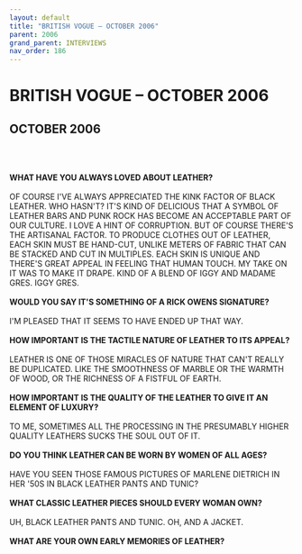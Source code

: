 ```yaml
---
layout: default
title: "BRITISH VOGUE – OCTOBER 2006"
parent: 2006
grand_parent: INTERVIEWS
nav_order: 186
---
```


# BRITISH VOGUE – OCTOBER 2006
## OCTOBER 2006

<br><br></p>
<p><b>WHAT HAVE YOU ALWAYS LOVED ABOUT LEATHER?</b> <br />
<br />
OF COURSE I'VE ALWAYS APPRECIATED THE KINK FACTOR OF BLACK LEATHER. WHO HASN'T? IT'S KIND OF DELICIOUS THAT A SYMBOL OF LEATHER BARS AND PUNK ROCK HAS BECOME AN ACCEPTABLE PART OF OUR CULTURE. I LOVE A HINT OF CORRUPTION. BUT OF COURSE THERE'S THE ARTISANAL FACTOR. TO PRODUCE CLOTHES OUT OF LEATHER, EACH SKIN MUST BE HAND-CUT, UNLIKE METERS OF FABRIC THAT CAN BE STACKED AND CUT IN MULTIPLES. EACH SKIN IS UNIQUE AND THERE'S GREAT APPEAL IN FEELING THAT HUMAN TOUCH. MY TAKE ON IT WAS TO MAKE IT DRAPE. KIND OF A BLEND OF IGGY AND MADAME GRES. IGGY GRES. <br />
<br />
<b>WOULD YOU SAY IT'S SOMETHING OF A RICK OWENS SIGNATURE?</b> <br />
<br />
I'M PLEASED THAT IT SEEMS TO HAVE ENDED UP THAT WAY. <br />
<br />
<b>HOW IMPORTANT IS THE TACTILE NATURE OF LEATHER TO ITS APPEAL?</b> <br />
<br />
LEATHER IS ONE OF THOSE MIRACLES OF NATURE THAT CAN'T REALLY BE DUPLICATED. LIKE THE SMOOTHNESS OF MARBLE OR THE WARMTH OF WOOD, OR THE RICHNESS OF A FISTFUL OF EARTH. <br />
<br />
<b>HOW IMPORTANT IS THE QUALITY OF THE LEATHER TO GIVE IT AN ELEMENT OF LUXURY?</b> <br />
<br />
TO ME, SOMETIMES ALL THE PROCESSING IN THE PRESUMABLY HIGHER QUALITY LEATHERS SUCKS THE SOUL OUT OF IT. <br />
<br />
<b>DO YOU THINK LEATHER CAN BE WORN BY WOMEN OF ALL AGES?</b> <br />
<br />
HAVE YOU SEEN THOSE FAMOUS PICTURES OF MARLENE DIETRICH IN HER '50S IN BLACK LEATHER PANTS AND TUNIC? <br />
<br />
<b>WHAT CLASSIC LEATHER PIECES SHOULD EVERY WOMAN OWN?</b> <br />
<br />
UH, BLACK LEATHER PANTS AND TUNIC. OH, AND A JACKET. <br />
<br />
<b>WHAT ARE YOUR OWN EARLY MEMORIES OF LEATHER?</b> <br />
<br />

